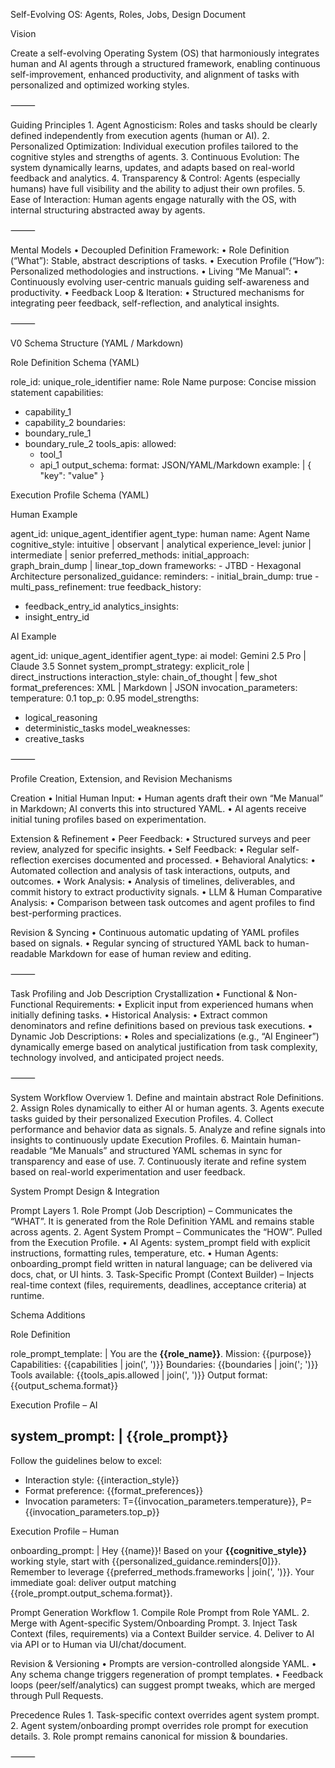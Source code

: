 Self-Evolving OS: Agents, Roles, Jobs, Design Document

Vision

Create a self-evolving Operating System (OS) that harmoniously integrates human and AI agents through a structured framework, enabling continuous self-improvement, enhanced productivity, and alignment of tasks with personalized and optimized working styles.

⸻

Guiding Principles
	1.	Agent Agnosticism: Roles and tasks should be clearly defined independently from execution agents (human or AI).
	2.	Personalized Optimization: Individual execution profiles tailored to the cognitive styles and strengths of agents.
	3.	Continuous Evolution: The system dynamically learns, updates, and adapts based on real-world feedback and analytics.
	4.	Transparency & Control: Agents (especially humans) have full visibility and the ability to adjust their own profiles.
	5.	Ease of Interaction: Human agents engage naturally with the OS, with internal structuring abstracted away by agents.

⸻

Mental Models
	•	Decoupled Definition Framework:
	•	Role Definition (“What”): Stable, abstract descriptions of tasks.
	•	Execution Profile (“How”): Personalized methodologies and instructions.
	•	Living “Me Manual”:
	•	Continuously evolving user-centric manuals guiding self-awareness and productivity.
	•	Feedback Loop & Iteration:
	•	Structured mechanisms for integrating peer feedback, self-reflection, and analytical insights.

⸻

V0 Schema Structure (YAML / Markdown)

Role Definition Schema (YAML)

role_id: unique_role_identifier
name: Role Name
purpose: Concise mission statement
capabilities:
  - capability_1
  - capability_2
boundaries:
  - boundary_rule_1
  - boundary_rule_2
tools_apis:
  allowed:
    - tool_1
    - api_1
output_schema:
  format: JSON/YAML/Markdown
  example: |
    {
      "key": "value"
    }

Execution Profile Schema (YAML)

Human Example

agent_id: unique_agent_identifier
agent_type: human
name: Agent Name
cognitive_style: intuitive | observant | analytical
experience_level: junior | intermediate | senior
preferred_methods:
  initial_approach: graph_brain_dump | linear_top_down
  frameworks:
    - JTBD
    - Hexagonal Architecture
personalized_guidance:
  reminders:
    - initial_brain_dump: true
    - multi_pass_refinement: true
feedback_history:
  - feedback_entry_id
analytics_insights:
  - insight_entry_id

AI Example

agent_id: unique_agent_identifier
agent_type: ai
model: Gemini 2.5 Pro | Claude 3.5 Sonnet
system_prompt_strategy: explicit_role | direct_instructions
interaction_style: chain_of_thought | few_shot
format_preferences: XML | Markdown | JSON
invocation_parameters:
  temperature: 0.1
  top_p: 0.95
model_strengths:
  - logical_reasoning
  - deterministic_tasks
model_weaknesses:
  - creative_tasks


⸻

Profile Creation, Extension, and Revision Mechanisms

Creation
	•	Initial Human Input:
	•	Human agents draft their own “Me Manual” in Markdown; AI converts this into structured YAML.
	•	AI agents receive initial tuning profiles based on experimentation.

Extension & Refinement
	•	Peer Feedback:
	•	Structured surveys and peer review, analyzed for specific insights.
	•	Self Feedback:
	•	Regular self-reflection exercises documented and processed.
	•	Behavioral Analytics:
	•	Automated collection and analysis of task interactions, outputs, and outcomes.
	•	Work Analysis:
	•	Analysis of timelines, deliverables, and commit history to extract productivity signals.
	•	LLM & Human Comparative Analysis:
	•	Comparison between task outcomes and agent profiles to find best-performing practices.

Revision & Syncing
	•	Continuous automatic updating of YAML profiles based on signals.
	•	Regular syncing of structured YAML back to human-readable Markdown for ease of human review and editing.

⸻

Task Profiling and Job Description Crystallization
	•	Functional & Non-Functional Requirements:
	•	Explicit input from experienced humans when initially defining tasks.
	•	Historical Analysis:
	•	Extract common denominators and refine definitions based on previous task executions.
	•	Dynamic Job Descriptions:
	•	Roles and specializations (e.g., “AI Engineer”) dynamically emerge based on analytical justification from task complexity, technology involved, and anticipated project needs.

⸻

System Workflow Overview
	1.	Define and maintain abstract Role Definitions.
	2.	Assign Roles dynamically to either AI or human agents.
	3.	Agents execute tasks guided by their personalized Execution Profiles.
	4.	Collect performance and behavior data as signals.
	5.	Analyze and refine signals into insights to continuously update Execution Profiles.
	6.	Maintain human-readable “Me Manuals” and structured YAML schemas in sync for transparency and ease of use.
	7.	Continuously iterate and refine system based on real-world experimentation and user feedback.

System Prompt Design & Integration

Prompt Layers
	1.	Role Prompt (Job Description) – Communicates the “WHAT”. It is generated from the Role Definition YAML and remains stable across agents.
	2.	Agent System Prompt – Communicates the “HOW”. Pulled from the Execution Profile.
	•	AI Agents: system_prompt field with explicit instructions, formatting rules, temperature, etc.
	•	Human Agents: onboarding_prompt field written in natural language; can be delivered via docs, chat, or UI hints.
	3.	Task-Specific Prompt (Context Builder) – Injects real-time context (files, requirements, deadlines, acceptance criteria) at runtime.

Schema Additions

Role Definition

role_prompt_template: |
  You are the **{{role_name}}**.
  Mission: {{purpose}}
  Capabilities: {{capabilities | join(', ')}}
  Boundaries: {{boundaries | join('; ')}}
  Tools available: {{tools_apis.allowed | join(', ')}}
  Output format: {{output_schema.format}}

Execution Profile – AI

system_prompt: |
  {{role_prompt}}
  ---
  Follow the guidelines below to excel:
  - Interaction style: {{interaction_style}}
  - Format preference: {{format_preferences}}
  - Invocation parameters: T={{invocation_parameters.temperature}}, P={{invocation_parameters.top_p}}

Execution Profile – Human

onboarding_prompt: |
  Hey {{name}}! Based on your **{{cognitive_style}}** working style, start with {{personalized_guidance.reminders[0]}}.
  Remember to leverage {{preferred_methods.frameworks | join(', ')}}.
  Your immediate goal: deliver output matching {{role_prompt.output_schema.format}}.

Prompt Generation Workflow
	1.	Compile Role Prompt from Role YAML.
	2.	Merge with Agent-specific System/Onboarding Prompt.
	3.	Inject Task Context (files, requirements) via a Context Builder service.
	4.	Deliver to AI via API or to Human via UI/chat/document.

Revision & Versioning
	•	Prompts are version-controlled alongside YAML.
	•	Any schema change triggers regeneration of prompt templates.
	•	Feedback loops (peer/self/analytics) can suggest prompt tweaks, which are merged through Pull Requests.

Precedence Rules
	1.	Task-specific context overrides agent system prompt.
	2.	Agent system/onboarding prompt overrides role prompt for execution details.
	3.	Role prompt remains canonical for mission & boundaries.

⸻
